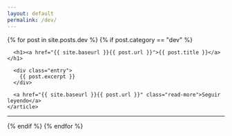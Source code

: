 ```yaml
---
layout: default
permalink: /dev/
---
```

<div class="posts">
  {% for post in site.posts.dev %}
  {% if post.category == "dev" %}
    <article class="post">

      <h1><a href="{{ site.baseurl }}{{ post.url }}">{{ post.title }}</a></h1>

      <div class="entry">
        {{ post.excerpt }}
      </div>

      <a href="{{ site.baseurl }}{{ post.url }}" class="read-more">Seguir leyendo</a>
    </article>
  <hr>
  {% endif  %}
  {% endfor %}
</div>
